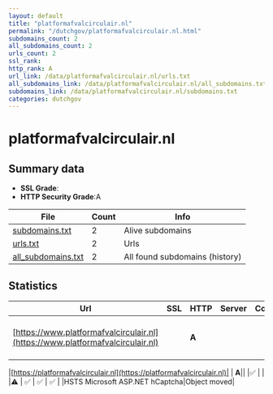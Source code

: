 ```yaml
---
layout: default
title: "platformafvalcirculair.nl"
permalink: "/dutchgov/platformafvalcirculair.nl.html"
subdomains_count: 2
all_subdomains_count: 2
urls_count: 2
ssl_rank: 
http_rank: A
url_link: /data/platformafvalcirculair.nl/urls.txt
all_subdomains_link: /data/platformafvalcirculair.nl/all_subdomains.txt
subdomains_link: /data/platformafvalcirculair.nl/subdomains.txt
categories: dutchgov
---
```



# platformafvalcirculair.nl
## Summary data


 - **SSL Grade**:
 - **HTTP Security Grade**:A


| File       | Count | Info |
|------------|-------|------|
|[subdomains.txt](/data/platformafvalcirculair.nl/subdomains.txt)|2|Alive subdomains|
|[urls.txt](/data/platformafvalcirculair.nl/urls.txt)|2|Urls|
|[all_subdomains.txt](/data/platformafvalcirculair.nl/all_subdomains.txt)|2|All found subdomains (history)|


## Statistics


| Url | SSL | HTTP | Server | Cookie | HSTS | CORS | CTO | CSP | XFO | XXP | RP |FP| Tech |Title |
|--------|-------|-------|------|------|------|------|------|------|------|------|------|------|------|------|
|[https://www.platformafvalcirculair.nl](https://www.platformafvalcirculair.nl)| | **A**|| |:white_check_mark: | | |:warning: | :white_check_mark: | :white_check_mark: | :white_check_mark: | |HSTS Microsoft ASP.NET hCaptcha|Object moved|


|[https://platformafvalcirculair.nl](https://platformafvalcirculair.nl)| | **A**|| |:white_check_mark: | | |:warning: | :white_check_mark: | :white_check_mark: | :white_check_mark: | |HSTS Microsoft ASP.NET hCaptcha|Object moved|

